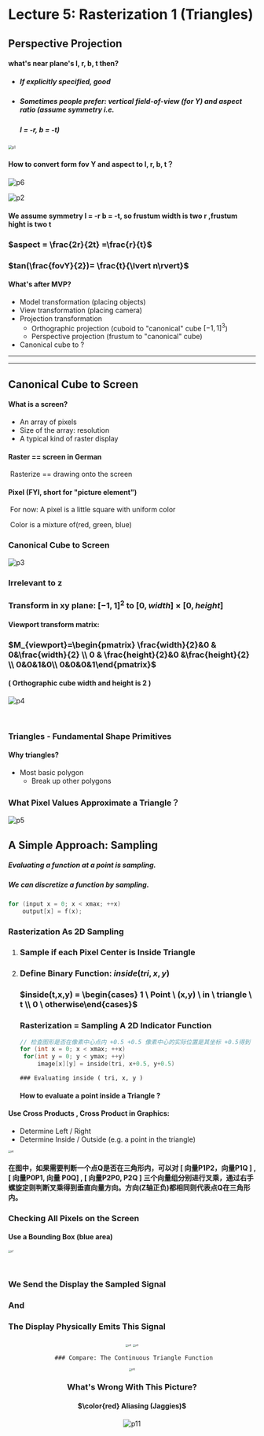 # Lecture 5: Rasterization 1 (Triangles)



## Perspective Projection

#### what's near plane's l, r, b, t then?

- ##### If explicitly specified, good

- ##### Sometimes people prefer:  vertical field-of-view (for Y) and aspect ratio (assume symmetry i.e.

  #####  l = -r, b = -t)

<img src="C:\Users\userData\Desktop\GAMES101\Lecture5\p1.png" alt="p1" style="zoom: 50%;" />

#### How to convert form fov Y and aspect to l, r, b, t？ 

![p6](C:\Users\userData\Desktop\GAMES101\Lecture4\p6.png)

![p2](C:\Users\userData\Desktop\GAMES101\Lecture5\p2.png)

#### We assume symmetry l = -r b = -t, so frustum width is two r ,frustum hight is two t

###      $aspect = \frac{2r}{2t} =\frac{r}{t}$

### 		$tan(\frac{fovY}{2})= \frac{t}{\lvert n\rvert}$

#### What's after MVP?

- Model transformation (placing objects)
- View transformation (placing camera)
- Projection transformation
  - Orthographic projection (cuboid to "canonical" cube $[-1, 1]^{3}$)
  - Perspective projection (frustum to "canonical" cube)
- Canonical cube to ?

------

------



## Canonical Cube to Screen

#### What is a screen?

- An array of pixels
- Size of the array: resolution
- A typical kind of raster display

#### Raster == screen in German

​	Rasterize == drawing onto the screen

#### Pixel (FYI, short for "picture element")

​	For now: A pixel is a little square with uniform color

​	Color is a mixture of(red, green, blue)



### Canonical Cube to Screen

![p3](C:\Users\userData\Desktop\GAMES101\Lecture5\p3.png)

### Irrelevant to z

### Transform in xy plane:  $[-1,1]^{2}$ to $[0, width] \times[0, height]$

#### Viewport transform matrix:

### 	$M_{viewport}=\begin{pmatrix} \frac{width}{2}&0 & 0&\frac{width}{2} \\  0 & \frac{height}{2}&0 &\frac{height}{2} \\ 0&0&1&0\\ 0&0&0&1\end{pmatrix}$

#### ( Orthographic cube width and height is 2 )

![p4](C:\Users\userData\Desktop\GAMES101\Lecture5\p4.png)

​			

### Triangles - Fundamental Shape Primitives

#### Why triangles?

- Most basic polygon
  - Break up other polygons



### What Pixel Values Approximate a Triangle？

![p5](C:\Users\userData\Desktop\GAMES101\Lecture5\p5.png)



## A Simple Approach: Sampling

##### Evaluating a function at a point is sampling.

##### We can discretize a function by sampling.

```c
for (input x = 0; x < xmax; ++x)
	output[x] = f(x);
```



### Rasterization As 2D Sampling

1. ### Sample if each Pixel Center is Inside Triangle

2. ### Define Binary Function: $inside(tri, x, y)$

   

   ### 	$inside(t,x,y) = \begin{cases} 1 \ Point \ (x,y)  \ in \ triangle \ t \\ 0  \  otherwise\end{cases}$

   

   ### Rasterization = Sampling A 2D Indicator Function

   ```c
   // 检查图形是否在像素中心点内 +0.5 +0.5 像素中心的实际位置是其坐标 +0.5得到
   for (int x = 0; x < xmax; ++x) 
   	for(int y = 0; y < ymax; ++y)
   		image[x][y] = inside(tri, x+0.5, y+0.5)
   ```




	   ### Evaluating inside ( tri, x, y )

	#### 	How to evaluate a point inside a Triangle ?

####		Use Cross Products , Cross Product in Graphics:

- Determine Left / Right 
- Determine Inside / Outside  (e.g.  a point in the triangle)

<img src="C:\Users\userData\Desktop\GAMES101\Lecture5\p6.png" alt="p6" style="zoom: 33%;" />

#### 		在图中，如果需要判断一个点Q是否在三角形内，可以对 [ 向量P1P2，向量P1Q ] , [ 向量P0P1, 向量 P0Q] , [ 向量P2P0, P2Q ] 三个向量组分别进行叉乘，通过右手螺旋定则判断叉乘得到垂直向量方向。方向(Z轴正负)都相同则代表点Q在三角形内。



### Checking All Pixels on the Screen 

#### Use a Bounding Box   (blue area)

<img src="C:\Users\userData\Desktop\GAMES101\Lecture5\p7.png" alt="p7" style="zoom: 33%;" />

​	

### We Send the Display the Sampled Signal 

### And 

### The Display Physically Emits This Signal

<center>
    <img src="C:\Users\userData\Desktop\GAMES101\Lecture5\p8.png" alt="p8" style="zoom:33%;" />
    <img src="C:\Users\userData\Desktop\GAMES101\Lecture5\p9.png" alt="p9" style="zoom:33%;" />

	 ### Compare: The Continuous Triangle Function

<img src="C:\Users\userData\Desktop\GAMES101\Lecture5\p10.png" alt="p10" style="zoom:33%;" />



### What's Wrong With This Picture? 

#### $\color{red} Aliasing (Jaggies)$

![p11](C:\Users\userData\Desktop\GAMES101\Lecture5\p11.png)

